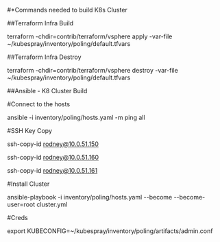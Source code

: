 #*Commands needed to build K8s Cluster

##Terraform Infra Build

terraform -chdir=contrib/terraform/vsphere apply -var-file ~/kubespray/inventory/poling/default.tfvars

##Terraform Infra Destroy

terraform -chdir=contrib/terraform/vsphere destroy -var-file ~/kubespray/inventory/poling/default.tfvars

##Ansible - K8 Cluster Build

#Connect to the hosts

  ansible -i inventory/poling/hosts.yaml -m ping all

#SSH Key Copy

  ssh-copy-id rodney@10.0.51.150
  
  ssh-copy-id rodney@10.0.51.160
  
  ssh-copy-id rodney@10.0.51.161
  
#Install Cluster

  ansible-playbook -i inventory/poling/hosts.yaml --become --become-user=root cluster.yml

#Creds

  export KUBECONFIG=~/kubespray/inventory/poling/artifacts/admin.conf
